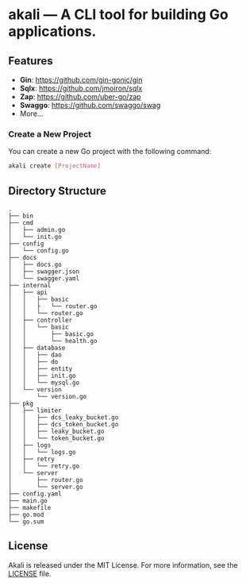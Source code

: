 # akali — A CLI tool for building Go applications.

## Features
- **Gin**: https://github.com/gin-gonic/gin
- **Sqlx**: https://github.com/jmoiron/sqlx
- **Zap**: https://github.com/uber-go/zap
- **Swaggo**:  https://github.com/swaggo/swag
- More...

### Create a New Project

You can create a new Go project with the following command:

```bash
akali create [ProjectName]
```

## Directory Structure
```
.
├── bin
├── cmd
│   ├── admin.go
│   └── init.go
├── config
│   └── config.go
├── docs
│   ├── docs.go
│   ├── swagger.json
│   └── swagger.yaml
├── internal
│   ├── api
│   │   ├── basic
│   │   ├   └── router.go
│   │   └── router.go
│   ├── controller
│   │   └── basic
│   │       ├── basic.go
│   │       └── health.go
│   ├── database
│   │   ├── dao
│   │   ├── do
│   │   ├── entity
│   │   ├── init.go
│   │   └── mysql.go
│   └── version
│       └── version.go
├── pkg
│   ├── limiter
│   │   ├── dcs_leaky_bucket.go
│   │   ├── dcs_token_bucket.go
│   │   ├── leaky_bucket.go
│   │   └── token_bucket.go
│   ├── logs
│   │   └── logs.go
│   ├── retry
│   │   └── retry.go
│   └── server
│       ├── router.go
│       └── server.go
├── config.yaml
├── main.go
├── makefile
├── go.mod
└── go.sum

```

## License

Akali is released under the MIT License. For more information, see the [LICENSE](LICENSE) file.
